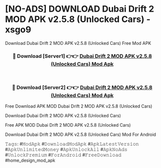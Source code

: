 # [NO-ADS] DOWNLOAD Dubai Drift 2 MOD APK v2.5.8 (Unlocked Cars) - xsgo9
Download Dubai Drift 2 MOD APK v2.5.8 (Unlocked Cars) Free Mod APK

<div align="center">
<h3>🔴 Download [Server1] 👉👉 <a href="https://apk-comot.site?title=Dubai_Drift_2_MOD_APK_v2.5.8_(Unlocked_Cars)">Dubai Drift 2 MOD APK v2.5.8 (Unlocked Cars) Mod Apk</a></h3><br>

<h3>🔴 Download [Server2] 👉👉 <a href="https://apk-comot.site?title=Dubai_Drift_2_MOD_APK_v2.5.8_(Unlocked_Cars)">Dubai Drift 2 MOD APK v2.5.8 (Unlocked Cars) Mod Apk</a></h3>
</div>


Free Download APK MOD Dubai Drift 2 MOD APK v2.5.8 (Unlocked Cars)

Download Dubai Drift 2 MOD APK v2.5.8 (Unlocked Cars) 

Free APK MOD Dubai Drift 2 MOD APK v2.5.8 (Unlocked Cars) 

Download Dubai Drift 2 MOD APK v2.5.8 (Unlocked Cars) Mod For Android

𝚃𝚊𝚐𝚜: #𝙼𝚘𝚍𝙰𝚙𝚔 #𝙳𝚘𝚠𝚗𝚕𝚘𝚊𝚍𝙼𝚘𝚍𝙰𝚙𝚔 #𝙰𝚙𝚔𝙻𝚊𝚝𝚎𝚜𝚝𝚅𝚎𝚛𝚜𝚒𝚘𝚗 #𝙰𝚙𝚔𝚄𝚗𝚕𝚒𝚖𝚒𝚝𝚎𝚍𝙼𝚘𝚗𝚎𝚢 #𝙰𝚙𝚔𝚄𝚗𝚕𝚘𝚌𝚔𝙰𝚕𝚕 #𝙰𝚙𝚔𝙽𝚘𝙰𝚍𝚜 #𝚄𝚗𝚕𝚘𝚌𝚔𝙿𝚛𝚎𝚖𝚒𝚞𝚖 #𝙵𝚘𝚛𝙰𝚗𝚍𝚛𝚘𝚒𝚍 #𝙵𝚛𝚎𝚎𝙳𝚘𝚠𝚗𝚕𝚘𝚊𝚍 #home_design_mod_apk